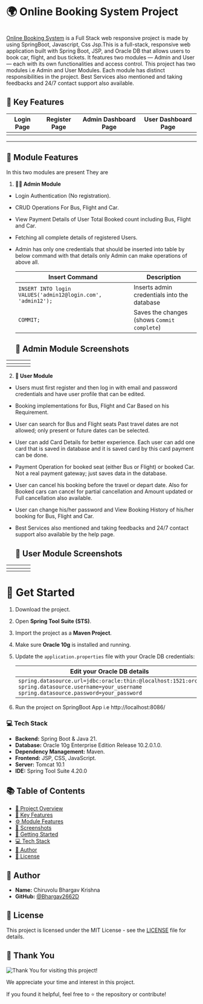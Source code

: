 # 🌍 Online Booking System Project
![]()

[Online Booking System](https://github.com/Bhargav2662D/Online-Booking-System) is a Full Stack web responsive project is made by using SpringBoot, Javascript, Css Jsp.This is a full-stack, responsive web application built with Spring Boot, JSP, and Oracle DB that allows users to book car, flight, and bus tickets. It features two modules — Admin and User — each with its own functionalities and access control. This project has two modules i.e Admin and User Modules. Each module has distinct responsibilities in the project. Best Services also mentioned and taking feedbacks and 24/7 contact support also available.

## 🔑 Key Features

| Login Page | Register Page | Admin Dashboard Page | User Dashboard Page |
| -------| -------| -------| -------|
| ![]() | ![]() | ![]() | ![]() |

-----------------------------------------------

## 👥 Module Features
In this two modules are present They are
1. **👨‍💼 Admin Module**
 - Login Authentication (No registration).
 - CRUD Operations For Bus, Flight and Car.
 - View Payment Details of User Total Booked count including Bus, Flight and Car.
 - Fetching all complete details of registered Users.
 - Admin has only one credentials that should be inserted into table by below command with that details only Admin can make operations of above all.
      
      | Insert Command | Description | 
      | -------| -------|
      | `INSERT INTO login VALUES('admin12@login.com', 'admin12');`| Inserts admin credentials into the database |
      | `COMMIT;`| Saves the changes (shows `Commit complete`) |

      ## 📸 Admin Module Screenshots
| ![]() | ![]()| ![]()| ![]()|
|--------------| --------------|   --------------|  --------------|    
|  ![]()| ![]()| ![]()| ![]()|

2. **🙋 User Module**
 - Users must first register and then log in with email and password credentials and have user profile that can be edited.
 - Booking implementations for Bus, Flight and Car Based on his Requirement.
 - User can search for Bus and Flight seats Past travel dates are not allowed; only present or future dates can be selected.
 - User can add Card Details for better experience. Each user can add one card that is saved in database and it is saved card by this card payment can be done.
 - Payment Operation for booked seat (either Bus or Flight) or booked Car. Not a real payment gateway; just saves data in the database.
 - User can cancel his booking before the travel or depart date. Also for Booked cars can cancel for partial cancellation and Amount updated or Full cancellation also available.
 - User can change his/her password and View Booking History of his/her booking for Bus, Flight and Car.
 - Best Services also mentioned and taking feedbacks and 24/7 contact support also available by the help page. 
    
     ## 📸 User Module Screenshots
| ![]() | ![]()| ![]()| ![]()|
|--------------| --------------|   --------------|  --------------|    
|  ![]()| ![]()| ![]()| ![]()|

# 🚀 Get Started
1. Download the project.  
2. Open **Spring Tool Suite (STS)**.  
3. Import the project as a **Maven Project**.  
4. Make sure **Oracle 10g** is installed and running.  
5. Update the `application.properties` file with your Oracle DB credentials:

   | **Edit your Oracle DB details** |
   |-----------------------------|
   | `spring.datasource.url=jdbc:oracle:thin:@localhost:1521:orcl` <br> `spring.datasource.username=your_username` <br> `spring.datasource.password=your_password` |
6. Run the project on SpringBoot App i.e http://localhost:8086/ 

### 💻 Tech Stack

- **Backend:** Spring Boot & Java 21.
- **Database:** Oracle 10g Enterprise Edition Release 10.2.0.1.0.
- **Dependency Management:** Maven.
- **Frontend:** JSP, CSS, JavaScript.
- **Server:** Tomcat 10.1
- **IDE:** Spring Tool Suite 4.20.0

## 📚 Table of Contents

- [📝 Project Overview](#-online-booking-system-project)
- [📌 Key Features](#-key-features)
- [⚙️ Module Features](#-module-features)
- [📸 Screenshots](#-admin-module-screenshots)
- [🚀 Getting Started](#-get-started)
- [💻 Tech Stack](#-tech-stack)
- [👤 Author](#-author)
- [📄 License](#-license)

## 👤 Author
- **Name:** Chiruvolu Bhargav Krishna
- **GitHub:** [@Bhargav2662D](https://github.com/Bhargav2662D)

## 📄 License
This project is licensed under the MIT License - see the [LICENSE](LICENSE) file for details.

## 🙏 Thank You
![Thank You for visiting this project!](https://img.shields.io/badge/Thank%20You-🙏-green?style=for-the-badge)

We appreciate your time and interest in this project.

If you found it helpful, feel free to ⭐ the repository or contribute!
